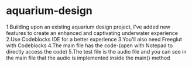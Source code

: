 # aquarium-design
1.Building upon an existing aquarium design project, I've added new features to create an enhanced and captivating underwater experience
2.Use Codeblocks IDE for a better experience
3.You'll also need Freeglut with Codeblocks
4.The main file has the code-(open with Notepad to directly access the code)
5.The test file is the audio file and you can see in the main file that the audio is implemented inside the main() method
